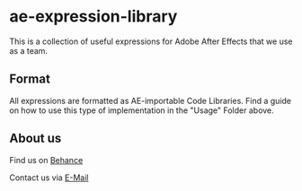 # ae-expression-library

This is a collection of useful expressions for Adobe After Effects that we use as a team.

<h2>Format</h2>
All expressions are formatted as AE-importable Code Libraries. Find a guide on how to use this type of implementation in the "Usage" Folder above.

<h2>About us</h2>
Find us on <a href="https://www.behance.net/digitalformate">Behance</a>

Contact us via <a href="mailto:digitaleformatentwicklung@gmail.com">E-Mail</a>
